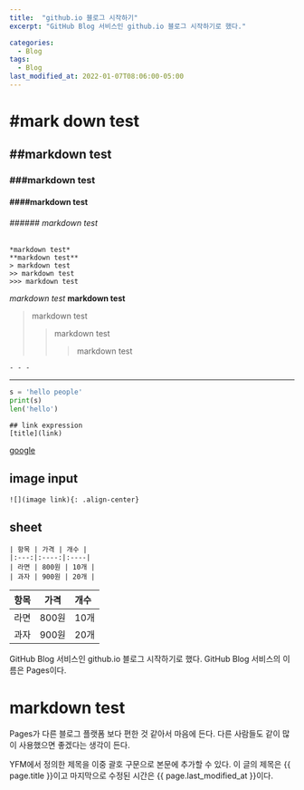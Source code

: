 ```yaml
---
title:  "github.io 블로그 시작하기"
excerpt: "GitHub Blog 서비스인 github.io 블로그 시작하기로 했다."

categories:
  - Blog
tags:
  - Blog
last_modified_at: 2022-01-07T08:06:00-05:00
---
```

# #mark down test  
## ##markdown test  
### ###markdown test  
#### ####markdown test  
###### ###### markdown test  
```
*markdown test*
**markdown test**
> markdown test
>> markdown test
>>> markdown test
```
*markdown test*
**markdown test**
> markdown test
>> markdown test  
>>> markdown test    

```
- - -
```  
  
- - -  
  
```python
s = 'hello people'
print(s)
len('hello')
```  
  
```
## link expression
[title](link)
```
[google](google.com)
  
## image input  

```
![](image link){: .align-center}
```  
  
## sheet  

```
| 항목 | 가격 | 개수 |
|:---:|:----:|:----|
| 라면 | 800원 | 10개 |
| 과자 | 900원 | 20개 |
```  
  
| 항목 | 가격 | 개수 |
|:---:|:----:|:----|
| 라면 | 800원 | 10개 |
| 과자 | 900원 | 20개 |
  
  
GitHub Blog 서비스인 github.io 블로그 시작하기로 했다.
GitHub Blog 서비스의 이름은 Pages이다.

# markdown test

Pages가 다른 블로그 플랫폼 보다 편한 것 같아서 마음에 든다.
다른 사람들도 같이 많이 사용했으면 좋겠다는 생각이 든다.

YFM에서 정의한 제목을 이중 괄호 구문으로 본문에 추가할 수 있다.
이 글의 제목은 {{ page.title }}이고
마지막으로 수정된 시간은 {{ page.last_modified_at }}이다.
